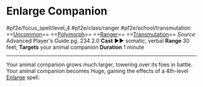 # Enlarge Companion
#pf2e/focus_spell/level_4 #pf2e/class/ranger #pf2e/school/transmutation 
==[Uncommon](../../../rules/traits/uncommon.md)== ==[Polymorph](../../../rules/traits/polymorph.md)== ==[Ranger](../../../rules/traits/ranger.md)== ==[Transmutation](../../../rules/traits/transmutation.md)==
*Source* Advanced Player's Guide pg. 234 2.0
**Cast** ►► somatic, verbal
**Range** 30 feet; **Targets** your animal companion
**Duration** 1 minute

---
Your animal companion grows much larger, towering over its foes in battle. Your animal companion becomes Huge, gaining the effects of a 4th-level [Enlarge](../../Arcane_Tradition/Level%202/Enlarge.md) spell.